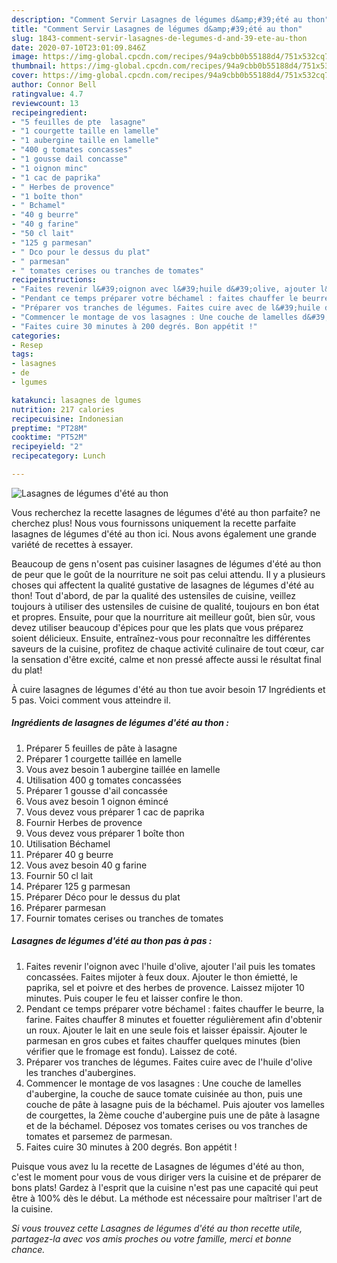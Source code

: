 ```yaml
---
description: "Comment Servir Lasagnes de légumes d&amp;#39;été au thon"
title: "Comment Servir Lasagnes de légumes d&amp;#39;été au thon"
slug: 1843-comment-servir-lasagnes-de-legumes-d-and-39-ete-au-thon
date: 2020-07-10T23:01:09.846Z
image: https://img-global.cpcdn.com/recipes/94a9cbb0b55188d4/751x532cq70/lasagnes-de-legumes-dete-au-thon-photo-principale-de-la-recette.jpg
thumbnail: https://img-global.cpcdn.com/recipes/94a9cbb0b55188d4/751x532cq70/lasagnes-de-legumes-dete-au-thon-photo-principale-de-la-recette.jpg
cover: https://img-global.cpcdn.com/recipes/94a9cbb0b55188d4/751x532cq70/lasagnes-de-legumes-dete-au-thon-photo-principale-de-la-recette.jpg
author: Connor Bell
ratingvalue: 4.7
reviewcount: 13
recipeingredient:
- "5 feuilles de pte  lasagne"
- "1 courgette taille en lamelle"
- "1 aubergine taille en lamelle"
- "400 g tomates concasses"
- "1 gousse dail concasse"
- "1 oignon minc"
- "1 cac de paprika"
- " Herbes de provence"
- "1 boîte thon"
- " Bchamel"
- "40 g beurre"
- "40 g farine"
- "50 cl lait"
- "125 g parmesan"
- " Dco pour le dessus du plat"
- " parmesan"
- " tomates cerises ou tranches de tomates"
recipeinstructions:
- "Faites revenir l&#39;oignon avec l&#39;huile d&#39;olive, ajouter l&#39;ail puis les tomates concassées. Faites mijoter à feux doux. Ajouter le thon émietté, le paprika, sel et poivre et des herbes de provence. Laissez mijoter 10 minutes. Puis couper le feu et laisser confire le thon."
- "Pendant ce temps préparer votre béchamel : faites chauffer le beurre, la farine. Faites chauffer 8 minutes et fouetter régulièrement afin d&#39;obtenir un roux. Ajouter le lait en une seule fois et laisser épaissir. Ajouter le parmesan en gros cubes et faites chauffer quelques minutes (bien vérifier que le fromage est fondu). Laissez de coté."
- "Préparer vos tranches de légumes. Faites cuire avec de l&#39;huile d&#39;olive les tranches d&#39;aubergines."
- "Commencer le montage de vos lasagnes : Une couche de lamelles d&#39;aubergine, la couche de sauce tomate cuisinée au thon, puis une couche de pâte à lasagne puis de la béchamel. Puis ajouter vos lamelles de courgettes, la 2ème couche d&#39;aubergine puis une de pâte à lasagne et de la béchamel. Déposez vos tomates cerises ou vos tranches de tomates et parsemez de parmesan."
- "Faites cuire 30 minutes à 200 degrés. Bon appétit !"
categories:
- Resep
tags:
- lasagnes
- de
- lgumes

katakunci: lasagnes de lgumes 
nutrition: 217 calories
recipecuisine: Indonesian
preptime: "PT28M"
cooktime: "PT52M"
recipeyield: "2"
recipecategory: Lunch

---
```



![Lasagnes de légumes d&#39;été au thon](https://img-global.cpcdn.com/recipes/94a9cbb0b55188d4/751x532cq70/lasagnes-de-legumes-dete-au-thon-photo-principale-de-la-recette.jpg)

Vous recherchez la recette lasagnes de légumes d&#39;été au thon parfaite? ne cherchez plus! Nous vous fournissons uniquement la recette parfaite lasagnes de légumes d&#39;été au thon ici. Nous avons également une grande variété de recettes à essayer.

Beaucoup de gens n'osent pas cuisiner lasagnes de légumes d&#39;été au thon de peur que le goût de la nourriture ne soit pas celui attendu. Il y a plusieurs choses qui affectent la qualité gustative de lasagnes de légumes d&#39;été au thon! Tout d'abord, de par la qualité des ustensiles de cuisine, veillez toujours à utiliser des ustensiles de cuisine de qualité, toujours en bon état et propres. Ensuite, pour que la nourriture ait meilleur goût, bien sûr, vous devez utiliser beaucoup d'épices pour que les plats que vous préparez soient délicieux. Ensuite, entraînez-vous pour reconnaître les différentes saveurs de la cuisine, profitez de chaque activité culinaire de tout cœur, car la sensation d'être excité, calme et non pressé affecte aussi le résultat final du plat!

<!--inarticleads1-->

À cuire lasagnes de légumes d&#39;été au thon tue avoir besoin 17 Ingrédients et 5 pas. Voici comment vous atteindre il.

##### Ingrédients de lasagnes de légumes d&#39;été au thon :

1. Préparer 5 feuilles de pâte à lasagne
1. Préparer 1 courgette taillée en lamelle
1. Vous avez besoin 1 aubergine taillée en lamelle
1. Utilisation 400 g tomates concassées
1. Préparer 1 gousse d&#39;ail concassée
1. Vous avez besoin 1 oignon émincé
1. Vous devez vous préparer 1 cac de paprika
1. Fournir  Herbes de provence
1. Vous devez vous préparer 1 boîte thon
1. Utilisation  Béchamel
1. Préparer 40 g beurre
1. Vous avez besoin 40 g farine
1. Fournir 50 cl lait
1. Préparer 125 g parmesan
1. Préparer  Déco pour le dessus du plat
1. Préparer  parmesan
1. Fournir  tomates cerises ou tranches de tomates




<!--inarticleads2-->

##### Lasagnes de légumes d&#39;été au thon pas à pas :

1. Faites revenir l&#39;oignon avec l&#39;huile d&#39;olive, ajouter l&#39;ail puis les tomates concassées. Faites mijoter à feux doux. Ajouter le thon émietté, le paprika, sel et poivre et des herbes de provence. Laissez mijoter 10 minutes. Puis couper le feu et laisser confire le thon.
1. Pendant ce temps préparer votre béchamel : faites chauffer le beurre, la farine. Faites chauffer 8 minutes et fouetter régulièrement afin d&#39;obtenir un roux. Ajouter le lait en une seule fois et laisser épaissir. Ajouter le parmesan en gros cubes et faites chauffer quelques minutes (bien vérifier que le fromage est fondu). Laissez de coté.
1. Préparer vos tranches de légumes. Faites cuire avec de l&#39;huile d&#39;olive les tranches d&#39;aubergines.
1. Commencer le montage de vos lasagnes : Une couche de lamelles d&#39;aubergine, la couche de sauce tomate cuisinée au thon, puis une couche de pâte à lasagne puis de la béchamel. Puis ajouter vos lamelles de courgettes, la 2ème couche d&#39;aubergine puis une de pâte à lasagne et de la béchamel. Déposez vos tomates cerises ou vos tranches de tomates et parsemez de parmesan.
1. Faites cuire 30 minutes à 200 degrés. Bon appétit !




<!--inarticleads1-->

<p>
Puisque vous avez lu la recette de Lasagnes de légumes d&#39;été au thon, c'est le moment pour vous de vous diriger vers la cuisine et de préparer de bons plats! Gardez à l'esprit que la cuisine n'est pas une capacité qui peut être à 100% dès le début. La méthode est nécessaire pour maîtriser l'art de la cuisine.
</p>

<p>
<i>Si vous trouvez cette Lasagnes de légumes d&#39;été au thon recette utile, partagez-la avec vos amis proches ou votre famille, merci et bonne chance.</i>
</p>

